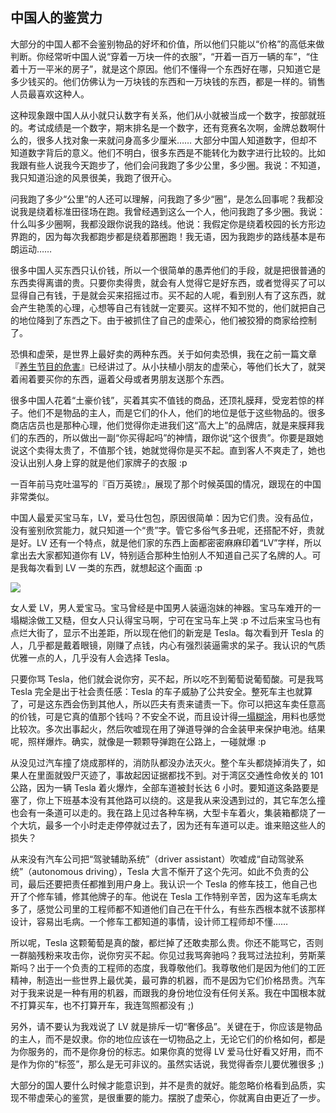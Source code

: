 ## 中国人的鉴赏力

大部分的中国人都不会鉴别物品的好坏和价值，所以他们只能以“价格”的高低来做判断。你经常听中国人说“穿着一万块一件的衣服”，“开着一百万一辆的车”，“住着十万一平米的房子”，就是这个原因。他们不懂得一个东西好在哪，只知道它是多少钱买的。他们仿佛认为一万块钱的东西和一万块钱的东西，都是一样的。销售人员最喜欢这种人。

这种现象跟中国人从小就只认数字有关系，他们从小就被当成一个数字，按部就班的。考试成绩是一个数字，期末排名是一个数字，还有竞赛名次啊，金牌总数啊什么的，很多人找对象一来就问身高多少厘米…… 大部分中国人知道数字，但却不知道数字背后的意义。他们不明白，很多东西是不能转化为数字进行比较的。比如我跟有些人说我今天跑步了，他们会问我跑了多少公里，多少圈。我说：不知道，我只知道沿途的风景很美，我跑了很开心。

问我跑了多少“公里”的人还可以理解，问我跑了多少“圈”，是怎么回事呢？我都没说我是绕着标准田径场在跑。我曾经遇到这么一个人，他问我跑了多少圈。我说：什么叫多少圈啊，我都没跟你说我的路线。他说：我假定你是绕着校园的长方形边界跑的，因为每次我都跑步都是绕着那圈跑！我无语，因为我跑步的路线基本是布朗运动……

很多中国人买东西只认价钱，所以一个很简单的愚弄他们的手段，就是把很普通的东西卖得离谱的贵。只要你卖得贵，就会有人觉得它是好东西，或者觉得买了可以显得自己有钱，于是就会买来招摇过市。买不起的人呢，看到别人有了这东西，就会产生艳羡的心理，心想等自己有钱就一定要买。这样不知不觉的，他们就把自己的地位降到了东西之下。由于被抓住了自己的虚荣心，他们被狡猾的商家给控制了。

恐惧和虚荣，是世界上最好卖的两种东西。关于如何卖恐惧，我在之前一篇文章『[养生节目的危害](http://www.yinwang.org/blog-cn/2016/06/28/yangsheng)』已经讲过了。从小扶植小朋友的虚荣心，等他们长大了，就哭着闹着要买你的东西，逼着父母或者男朋友送那个东西。

很多中国人花着“土豪价钱”，买着其实不值钱的商品，还顶礼膜拜，受宠若惊的样子。他们不是物品的主人，而是它们的仆人，他们的地位是低于这些物品的。很多商店店员也是那种心理，他们觉得你走进我们这“高大上”的品牌店，就是来膜拜我们的东西的，所以做出一副“你买得起吗”的神情，跟你说“这个很贵”。你要是跟她说这个卖得太贵了，不值那个钱，她就觉得你是买不起。直到客人不爽走了，她也没认出别人身上穿的就是他们家牌子的衣服 :p

一百年前马克吐温写的『百万英镑』，展现了那个时候英国的情况，跟现在的中国非常类似。

中国人最爱买宝马车，LV，爱马仕包包，原因很简单：因为它们贵。没有品位，没有鉴别欣赏能力，就只知道一个“贵”字。管它多俗气多丑呢，还搭配不好，贵就是好。LV 还有一个特点，就是他们家的东西上面都密密麻麻印着“LV”字样，所以拿出去大家都知道你有 LV，特别适合那种生怕别人不知道自己买了名牌的人。可是我每次看到 LV 一类的东西，就想起这个画面 :p

![](http://www.yinwang.org/images/tyvek.jpg)

女人爱 LV，男人爱宝马。宝马曾经是中国男人装逼泡妹的神器。宝马车难开的一塌糊涂做工又糙，但女人只认得宝马啊，宁可在宝马车上哭 :p 不过后来宝马也有点烂大街了，显示不出差距，所以现在他们的新宠是 Tesla。每次看到开 Tesla 的人，几乎都是戴着眼镜，刚赚了点钱，内心有强烈装逼需求的呆子。我认识的气质优雅一点的人，几乎没有人会选择 Tesla。

只要你骂 Tesla，他们就会说你穷，买不起，所以吃不到葡萄说葡萄酸。可是我骂 Tesla 完全是出于社会责任感：Tesla 的车子威胁了公共安全。整死车主也就算了，可是这东西会伤到其他人，所以匹夫有责来谴责一下。你可以把这车卖任意高的价钱，可是它真的值那个钱吗？不安全不说，而且设计得[一塌](http://www.yinwang.org/blog-cn/2015/12/12/tesla-model-s)[糊涂](http://www.yinwang.org/blog-cn/2015/12/21/tesla-model-x)，用料也感觉比较次。多次出事起火，然后吹嘘现在用了弹道导弹的合金装甲来保护电池。结果呢，照样爆炸。确实，就像是一颗颗导弹跑在公路上，一碰就爆 :p

从没见过汽车撞了烧成那样的，消防队都没办法灭火。整个车头都烧掉消失了，如果人在里面就毁尸灭迹了，事故起因证据都找不到。对于湾区交通性命攸关的 101 公路，因为一辆 Tesla 着火爆炸，全部车道被封长达 6 小时。要知道这条路要是塞了，你上下班基本没有其他路可以绕的。这是我从来没遇到过的，其它车怎么撞也会有一条道可以走的。我在路上见过各种车祸，大型卡车着火，集装箱都烧了一个大坑，最多一个小时走走停停就过去了，因为还有车道可以走。谁来赔这些人的损失？

从来没有汽车公司把“驾驶辅助系统”（driver assistant）吹嘘成“自动驾驶系统”（autonomous driving），Tesla 大言不惭开了这个先河。如此不负责的公司，最后还要把责任都推到用户身上。我认识一个 Tesla 的修车技工，他自己也开了个修车铺，修其他牌子的车。他说在 Tesla 工作特别辛苦，因为这车毛病太多了，感觉公司里的工程师都不知道他们自己在干什么，有些东西根本就不该那样设计，容易出毛病。一个修车工都知道的事情，设计师工程师却不懂……

所以呢，Tesla 这颗葡萄是真的酸，都烂掉了还敢卖那么贵。你还不能骂它，否则一群脑残粉来攻击你，说你穷买不起。你见过我骂奔驰吗？我骂过法拉利，劳斯莱斯吗？出于一个负责的工程师的态度，我尊敬他们。我尊敬他们是因为他们的工匠精神，制造出一些世界上最优美，最可靠的机器，而不是因为它们价格昂贵。汽车对于我来说是一种有用的机器，而跟我的身份地位没有任何关系。我在中国根本就不打算买车，也不打算开车，我连驾照都没有 ;)

另外，请不要认为我戏说了 LV 就是排斥一切“奢侈品”。关键在于，你应该是物品的主人，而不是奴隶。你的地位应该在一切物品之上，无论它们的价格如何，都是为你服务的，而不是你身份的标志。如果你真的觉得 LV 爱马仕好看又好用，而不是作为你的“标签”，那么是无可非议的。虽然实话说，我觉得香奈儿要优雅很多 ;)

大部分的国人要什么时候才能意识到，并不是贵的就好。能忽略价格看到品质，实现不带虚荣心的鉴赏，是很重要的能力。摆脱了虚荣心，你就离自由更近了一步。
